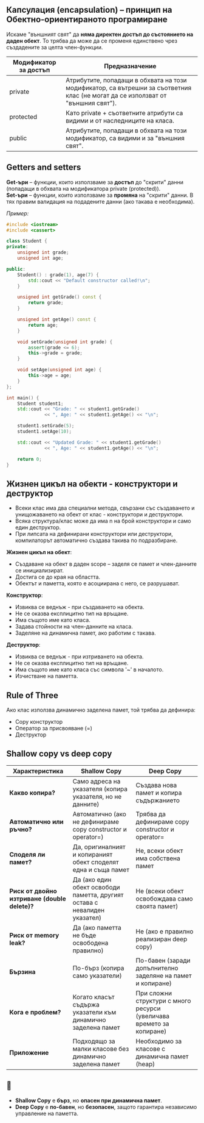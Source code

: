 ## Капсулация (encapsulation) – принцип на Обектно-ориентираното програмиране

Искаме "външният свят" да **няма директен достъп до състоянието на даден обект**. То трябва да може да се променя единствено чрез създадените за целта член-функции.  

|Модификатор за достъп|Предназначение|  
|--|--|  
|private|Атрибутите, попадащи в обхвата на този модификатор, са вътрешни за съответния клас (не могат да се използват от "външния свят").|  
|protected|Като private + съответните атрибути са видими и от наследниците на класа.|  
|public|Атрибутите, попадащи в обхвата на този модификатор, са видими и за "външния свят".|  

  

## Getters and setters
**Get-ъри** – функции, които използваме за **достъп** до "скрити" данни (попадащи в обхвата на модификатора private (protected)).  
**Set-ъри** – функции, които използваме за **промяна** на "скрити" данни. В тях правим валидация на подадените данни (ако такава е необходима).  

*Пример:*  
```c++
#include <iostream>
#include <cassert>

class Student {
private:
    unsigned int grade;
    unsigned int age;

public:
    Student() : grade(1), age(7) {
        std::cout << "Default constructor called!\n";
    }

    unsigned int getGrade() const {
        return grade;
    }

    unsigned int getAge() const {
        return age;
    }

    void setGrade(unsigned int grade) {
        assert(grade <= 6);
        this->grade = grade;
    }

    void setAge(unsigned int age) {
        this->age = age;
    }
};

int main() {
    Student student1;
    std::cout << "Grade: " << student1.getGrade() 
              << ", Age: " << student1.getAge() << "\n";

    student1.setGrade(5);
    student1.setAge(10);

    std::cout << "Updated Grade: " << student1.getGrade() 
              << ", Age: " << student1.getAge() << "\n";

    return 0;
}

```

## Жизнен цикъл на обекти - конструктори и деструктор
* Всеки клас има два специални метода, свързани със създаването и унищожаването на обект от клас - конструктори и деструктори.
* Всяка структура/клас може да има n на брой конструктори и само един деструктор.
* При липсата на дефинирани конструктори или деструктори, компилаторът автоматично създава такива по подразбиране.

**Жизнен цикъл на обект**:
 - Създаване на обект в даден scope – заделя се памет и член-данните се инициализират.
 - Достига се до края на областта.
 - Обектът и паметта, която е асоциирана с него, се разрушават.

**Конструктор**:
 - Извиква се веднъж - при създаването на обекта.
 - Не се оказва експлицитно тип на връщане.
 - Има същото име като класа.
 - Задава стойности на член-данните на класа.
 - Заделяне на динамична памет, ако работим с такава. 
 
**Деструктор**:
 - Извиква се веднъж - при изтриването на обекта.
 - Не се оказва експлицитно тип на връщане.
 - Има същото име като класа със символа '~' в началото.
 - Изчистване на паметта.


## Rule of Three

Ако клас използва динамично заделена памет, той трябва да дефинира:
* Copy конструктор
* Оператор за присвояване (=)
* Деструктор


## Shallow copy vs deep copy

| **Характеристика**        | **Shallow Copy** | **Deep Copy** |
|--------------------------|--------------------------------|----------------------------|
| **Какво копира?**       | Само адреса на указателя (копира указателя, но не данните) | Създава нова памет и копира съдържанието  |
| **Автоматично или ръчно?** | Автоматично (ако не дефинираме copy constructor и operator=) | Трябва да дефинираме copy constructor и operator= |
| **Споделя ли памет?**   | Да, оригиналният и копираният обект споделят една и съща памет | Не, всеки обект има собствена памет |
| **Риск от двойно изтриване (double delete)?** | Да (ако един обект освободи паметта, другият остава с невалиден указател) | Не (всеки обект освобождава само своята памет) |
| **Риск от memory leak?** | Да (ако паметта не бъде освободена правилно) | Не (ако е правилно реализиран deep copy) |
| **Бързина**            | По-бърз (копира само указатели) | По-бавен (заради допълнително заделяне на памет и копиране) |
| **Кога е проблем?**     | Когато класът съдържа указатели към динамично заделена памет | При сложни структури с много ресурси (увеличава времето за копиране) |
| **Приложение**         | Подходящо за малки класове без динамично заделена памет | Необходимо за класове с динамична памет (heap) |

## 📌 
- **Shallow Copy** е **бърз**, но **опасен при динамична памет**.  
- **Deep Copy** е **по-бавен**, но **безопасен**, защото гарантира независимо управление на паметта.

